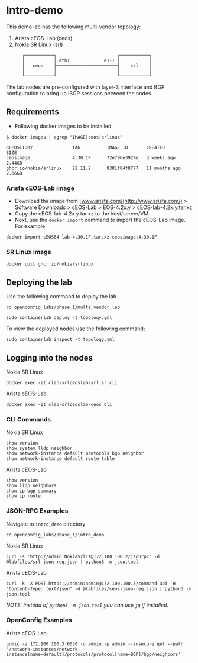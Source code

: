 # Intro-demo

This demo lab has the following multi-vendor topology:

1. Arista cEOS-Lab (ceos)
2. Nokia SR Linux (srl)

```shell
      ┌───────────┐                       ┌───────────┐
      │           │ eth1             e1-1 │           │
      │   ceos    ├───────────────────────┤    srl    │
      │           │                       │           │
      └───────────┘                       └───────────┘
```

The lab nodes are pre-configured with layer-3 interface and BGP configuration to bring up iBGP sessions between the nodes.

## Requirements

* Following docker images to be installed

```shell
$ docker images | egrep "IMAGE|ceos|srlinux"

REPOSITORY               TAG          IMAGE ID       CREATED         SIZE
ceosimage                4.30.1F      72e796e3929e   3 weeks ago     2.44GB
ghcr.io/nokia/srlinux    22.11.2      9381f04f8777   11 months ago   2.66GB
```

### Arista cEOS-Lab image

* Download the image from [www.arista.com](http://www.arista.com/) > Software Downloads > cEOS-Lab > EOS-4.2x.y > cEOS-lab-4.2x.y.tar.xz
* Copy the cEOS-lab-4.2x.y.tar.xz to the host/server/VM.
* Next, use the `docker import` command to import the cEOS-Lab image. For example

```shell
docker import cEOS64-lab-4.30.1F.tar.xz ceosimage:4.30.1F
```

### SR Linux image

```shell
docker pull ghcr.io/nokia/srlinux
```

## Deploying the lab

Use the following command to deploy the lab

```shell
cd openconfig_labs/phase_1/multi_vendor_lab

sudo containerlab deploy -t topology.yml
```

To view the deployed nodes use the following command:

```shell
sudo containerlab inspect -t topology.yml
```

## Logging into the nodes

Nokia SR Linux

```shell
docker exec -it clab-srlceoslab-srl sr_cli 
```

Arista cEOS-Lab

```shell
docker exec -it clab-srlceoslab-ceos Cli
```

### CLI Commands

Nokia SR Linux

```shell
show version
show system lldp neighbor
show network-instance default protocols bgp neighbor
show network-instance default route-table
```

Arista cEOS-Lab

```shell
show version
show lldp neighbors
show ip bgp summary
show ip route
```

### JSON-RPC Examples

Navigate to `intro_demo` directory

```shell
cd openconfig_labs/phase_1/intro_demo
```

Nokia SR Linux

```shell
curl -s 'http://admin:NokiaSrl1!@172.100.100.2/jsonrpc' -d @labfiles/srl-json-req.json | python3 -m json.tool
```

Arista cEOS-Lab

```shell
curl -k -X POST https://admin:admin@172.100.100.3/command-api -H "Content-Type: text/json" -d @labfiles/ceos-json-req.json | python3 -m json.tool
```

*NOTE: Instead of `python3 -m json.tool` you can use `jq` if installed.*

### OpenConfig Examples

Arista cEOS-Lab

```shell
gnmic -a 172.100.100.3:6030 -u admin -p admin --insecure get --path '/network-instances/network-instance[name=default]/protocols/protocol[name=BGP]/bgp/neighbors'
```
